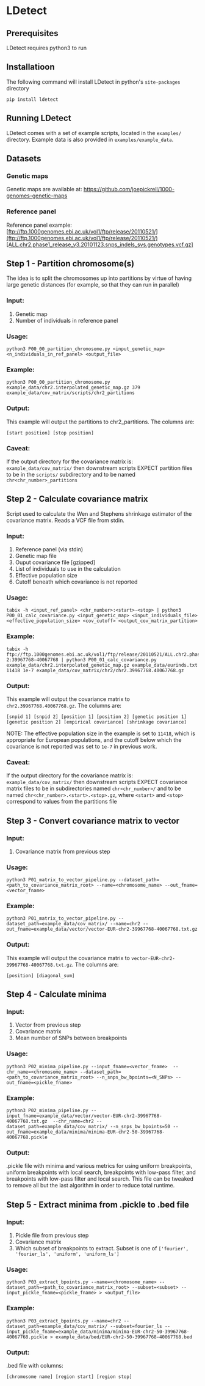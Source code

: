 # LDetect

## Prerequisites

LDetect requires python3 to run

## Installatioon

The following command will install LDetect in python's ```site-packages``` directory

```
pip install ldetect
```

## Running LDetect

LDetect comes with a set of example scripts, located in the ```examples/``` directory. Example data is also provided in ```examples/example_data```.

## Datasets

### Genetic maps

Genetic maps are available at:
https://github.com/joepickrell/1000-genomes-genetic-maps

### Reference panel

Reference panel example:
[ftp://ftp.1000genomes.ebi.ac.uk/vol1/ftp/release/20110521/](ftp://ftp.1000genomes.ebi.ac.uk/vol1/ftp/release/20110521/)[ALL.chr2.phase1_release_v3.20101123.snps_indels_svs.genotypes.vcf.gz]

## Step 1 - Partition chromosome(s)

The idea is to split the chromosomes up into partitions by virtue of having large genetic distances (for example, so that they can run in parallel)

### Input:

1. Genetic map
2. Number of individuals in reference panel

### Usage:

```
python3 P00_00_partition_chromosome.py <input_genetic_map> <n_individuals_in_ref_panel> <output_file>
```

### Example:

```
python3 P00_00_partition_chromosome.py example_data/chr2.interpolated_genetic_map.gz 379 example_data/cov_matrix/scripts/chr2_partitions
```

### Output:

This example will output the partitions to chr2_partitions. The columns are:

```[start position] [stop position]```


### Caveat:

If the output directory for the covariance matrix is:
```example_data/cov_matrix/```
then downstream scripts EXPECT partition files to be in the ```scripts/``` subdirectory and to be named ```chr<chr_number>_partitions```

## Step 2 - Calculate covariance matrix

Script used to calculate the Wen and Stephens shrinkage estimator of the covariance matrix. Reads a VCF file from stdin.

### Input:

1. Reference panel (via stdin)
2. Genetic map file
3. Ouput covariance file [gzipped]
4. List of individuals to use in the calculation
5. Effective population size
6. Cutoff beneath which covariance is not reported

### Usage:

```
tabix -h <input_ref_panel> <chr_number>:<start>-<stop> | python3 P00_01_calc_covariance.py <input_genetic_map> <input_individuals_file> <effective_population_size> <cov_cutoff> <output_cov_matrix_partition>
```

### Example:

```
tabix -h ftp://ftp.1000genomes.ebi.ac.uk/vol1/ftp/release/20110521/ALL.chr2.phase1_release_v3.20101123.snps_indels_svs.genotypes.vcf.gz 2:39967768-40067768 | python3 P00_01_calc_covariance.py example_data/chr2.interpolated_genetic_map.gz example_data/eurinds.txt 11418 1e-7 example_data/cov_matrix/chr2/chr2.39967768.40067768.gz
```

### Output:

This example will output the covariance matrix to ```chr2.39967768.40067768.gz```. The columns are:

```[snpid 1] [snpid 2] [position 1] [position 2] [genetic position 1] [genetic position 2] [empirical covariance] [shrinkage covariance]```

NOTE: The effective population size in the example is set to ```11418```, which is appropriate for European populations, and the cutoff below which the covariance is not reported was set to ```1e-7``` in previous work.

### Caveat:

If the output directory for the covariance matrix is:
```example_data/cov_matrix/```
then downstream scripts EXPECT covariance matrix files to be in subdirectories named ```chr<chr_number>/``` and to be named ```chr<chr_number>.<start>.<stop>.gz```, where ```<start>``` and ```<stop>``` correspond to values from the partitions file

## Step 3 - Convert covariance matrix to vector

### Input:

1. Covariance matrix from previous step

### Usage:

```python3 P01_matrix_to_vector_pipeline.py --dataset_path=<path_to_covariance_matrix_root> --name=<chromosome_name> --out_fname=<vector_fname>```

### Example:

```python3 P01_matrix_to_vector_pipeline.py --dataset_path=example_data/cov_matrix/ --name=chr2 --out_fname=example_data/vector/vector-EUR-chr2-39967768-40067768.txt.gz```

### Output:

This example will output the covariance matrix to ```vector-EUR-chr2-39967768-40067768.txt.gz```. The columns are:

```[position] [diagonal_sum]```

## Step 4 - Calculate minima

### Input:

1. Vector from previous step
2. Covariance matrix
3. Mean number of SNPs between breakpoints

### Usage:

```
python3 P02_minima_pipeline.py --input_fname=<vector_fname>  --chr_name=<chromosome_name> --dataset_path=<path_to_covariance_matrix_root> --n_snps_bw_bpoints=<N_SNPs> --out_fname=<pickle_fname>
```

### Example:

```
python3 P02_minima_pipeline.py --input_fname=example_data/vector/vector-EUR-chr2-39967768-40067768.txt.gz  --chr_name=chr2 --dataset_path=example_data/cov_matrix/ --n_snps_bw_bpoints=50 --out_fname=example_data/minima/minima-EUR-chr2-50-39967768-40067768.pickle
```

### Output:

.pickle file with minima and various metrics for using uniform breakpoints, uniform breakpoints with local search, breakpoints with low-pass filter, and breakpoints with low-pass filter and local search. This file can be tweaked to remove all but the last algorithm in order to reduce total runtime.

## Step 5 - Extract minima from .pickle to .bed file

### Input:

1. Pickle file from previous step
2. Covariance matrix
3. Which subset of breakpoints to extract. Subset is one of ```['fourier', 'fourier_ls', 'uniform', 'uniform_ls']```

### Usage:

```
python3 P03_extract_bpoints.py --name=<chromosome_name> --dataset_path=<path_to_covariance_matrix_root> --subset=<subset> --input_pickle_fname=<pickle_fname> > <output_file>
```

### Example:

```
python3 P03_extract_bpoints.py --name=chr2 --dataset_path=example_data/cov_matrix/ --subset=fourier_ls --input_pickle_fname=example_data/minima/minima-EUR-chr2-50-39967768-40067768.pickle > example_data/bed/EUR-chr2-50-39967768-40067768.bed
```

### Output:

.bed file with columns:

```[chromosome name] [region start] [region stop]```